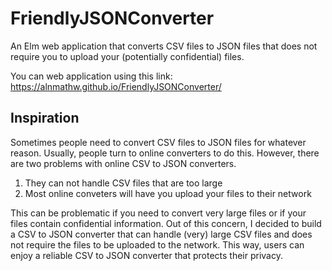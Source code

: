 # FriendlyJSONConverter
An Elm web application that converts CSV files to JSON files that does not require you to upload your (potentially confidential) files.

You can web application using this link: https://alnmathw.github.io/FriendlyJSONConverter/

## Inspiration 
Sometimes people need to convert CSV files to JSON files for whatever reason. Usually, people turn to online converters to do this. However, there are two problems with online CSV to JSON converters.

1) They can not handle CSV files that are too large
2) Most online conveters will have you upload your files to their network 

This can be problematic if you need to convert very large files or if your files contain confidential information. Out of this concern, I decided to build a CSV to JSON converter that can handle (very) large CSV files and does not require the files to be uploaded to the network. This way, users can enjoy a reliable CSV to JSON converter that protects their privacy. 